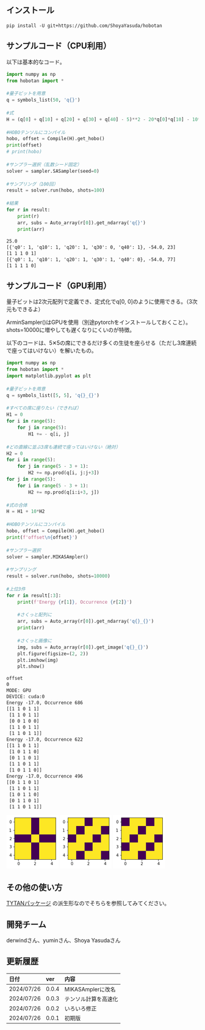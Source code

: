 ## インストール
```
pip install -U git+https://github.com/ShoyaYasuda/hobotan
```

## サンプルコード（CPU利用）

以下は基本的なコード。

```python
import numpy as np
from hobotan import *

#量子ビットを用意
q = symbols_list(50, 'q{}')

#式
H = (q[0] + q[10] + q[20] + q[30] + q[40] - 5)**2 - 20*q[0]*q[10] - 10*q[0]*q[10]*q[20] + 5*q[10]*q[20]*q[30]*q[40]

#HOBOテンソルにコンパイル
hobo, offset = Compile(H).get_hobo()
print(offset)
# print(hobo)

#サンプラー選択（乱数シード固定）
solver = sampler.SASampler(seed=0)
            
#サンプリング（100回）
result = solver.run(hobo, shots=100)

#結果
for r in result:
    print(r)
    arr, subs = Auto_array(r[0]).get_ndarray('q{}')
    print(arr)
```
```
25.0
[{'q0': 1, 'q10': 1, 'q20': 1, 'q30': 0, 'q40': 1}, -54.0, 23]
[1 1 1 0 1]
[{'q0': 1, 'q10': 1, 'q20': 1, 'q30': 1, 'q40': 0}, -54.0, 77]
[1 1 1 1 0]
```

## サンプルコード（GPU利用）

量子ビットは2次元配列で定義でき、定式化でq[0, 0]のように使用できる。（3次元もできるよ）

ArminSampler()はGPUを使用（別途pytorchをインストールしておくこと）。shots=10000に増やしても遅くなりにくいのが特徴。

以下のコードは、5✕5の席にできるだけ多くの生徒を座らせる（ただし3席連続で座ってはいけない）を解いたもの。

```python
import numpy as np
from hobotan import *
import matplotlib.pyplot as plt

#量子ビットを用意
q = symbols_list([5, 5], 'q{}_{}')

#すべての席に座りたい（できれば）
H1 = 0
for i in range(5):
    for j in range(5):
        H1 += - q[i, j]

#どの直線に並ぶ3席も連続で座ってはいけない（絶対）
H2 = 0
for i in range(5):
    for j in range(5 - 3 + 1):
        H2 += np.prod(q[i, j:j+3])
for j in range(5):
    for i in range(5 - 3 + 1):
        H2 += np.prod(q[i:i+3, j])

#式の合体
H = H1 + 10*H2

#HOBOテンソルにコンパイル
hobo, offset = Compile(H).get_hobo()
print(f'offset\n{offset}')

#サンプラー選択
solver = sampler.MIKASAmpler()

#サンプリング
result = solver.run(hobo, shots=10000)

#上位3件
for r in result[:3]:
    print(f'Energy {r[1]}, Occurrence {r[2]}')

    #さくっと配列に
    arr, subs = Auto_array(r[0]).get_ndarray('q{}_{}')
    print(arr)

    #さくっと画像に
    img, subs = Auto_array(r[0]).get_image('q{}_{}')
    plt.figure(figsize=(2, 2))
    plt.imshow(img)
    plt.show()
```
```
offset
0
MODE: GPU
DEVICE: cuda:0
Energy -17.0, Occurrence 686
[[1 1 0 1 1]
 [1 1 0 1 1]
 [0 0 1 0 0]
 [1 1 0 1 1]
 [1 1 0 1 1]]
Energy -17.0, Occurrence 622
[[1 1 0 1 1]
 [1 0 1 1 0]
 [0 1 1 0 1]
 [1 1 0 1 1]
 [1 0 1 1 0]]
Energy -17.0, Occurrence 496
[[0 1 1 0 1]
 [1 1 0 1 1]
 [1 0 1 1 0]
 [0 1 1 0 1]
 [1 1 0 1 1]]
```
<img src="https://github.com/ShoyaYasuda/hobotan/blob/main/img/img1.png" width="%">
<img src="https://github.com/ShoyaYasuda/hobotan/blob/main/img/img2.png" width="%">
<img src="https://github.com/ShoyaYasuda/hobotan/blob/main/img/img3.png" width="%">


## その他の使い方

[TYTANパッケージ](https://github.com/tytansdk/tytan) の派生形なのでそちらを参照してみてください。

## 開発チーム

derwindさん、yuminさん、Shoya Yasudaさん

## 更新履歴
|日付|ver|内容|
|:---|:---|:---|
|2024/07/26|0.0.4|MIKASAmplerに改名|
|2024/07/26|0.0.3|テンソル計算を高速化|
|2024/07/26|0.0.2|いろいろ修正|
|2024/07/26|0.0.1|初期版|

